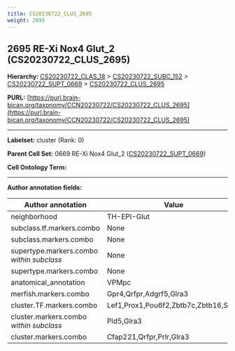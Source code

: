 ```yaml
---
title: CS20230722_CLUS_2695
weight: 2695
---
```

## 2695 RE-Xi Nox4 Glut_2 (CS20230722_CLUS_2695)
<b>Hierarchy: </b>
[CS20230722_CLAS_18](../CS20230722_CLAS_18) >
[CS20230722_SUBC_152](../CS20230722_SUBC_152) >
[CS20230722_SUPT_0669](../CS20230722_SUPT_0669) >
[CS20230722_CLUS_2695](../CS20230722_CLUS_2695)

**PURL:** [https://purl.brain-bican.org/taxonomy/CCN20230722/CS20230722_CLUS_2695](https://purl.brain-bican.org/taxonomy/CCN20230722/CS20230722_CLUS_2695)

---


**Labelset:** cluster (Rank: 0)

**Parent Cell Set:** 0669 RE-Xi Nox4 Glut_2 ([CS20230722_SUPT_0669](../CS20230722_SUPT_0669))



**Cell Ontology Term:** 

[MARKER GENES.]: #


---

[TRANSFERRED ANNOTATIONS.]: #


[AUTHOR ANNOTATION FIELDS.]: #


**Author annotation fields:**

| Author annotation | Value |
|-------------------|-------|
|neighborhood|TH-EPI-Glut|
|subclass.tf.markers.combo|None|
|subclass.markers.combo|None|
|supertype.markers.combo _within subclass_|None|
|supertype.markers.combo|None|
|anatomical_annotation|VPMpc|
|merfish.markers.combo|Gpr4,Qrfpr,Adgrf5,Glra3|
|cluster.TF.markers.combo|Lef1,Prox1,Pou6f2,Zbtb7c,Zbtb16,Sox2|
|cluster.markers.combo _within subclass_|Pld5,Glra3|
|cluster.markers.combo|Cfap221,Qrfpr,Prlr,Glra3|
